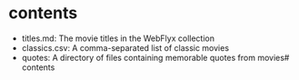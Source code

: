 # contents

* titles.md: The movie titles in the WebFlyx collection
* classics.csv: A comma-separated list of classic movies
* quotes: A directory of files containing memorable quotes from movies# contents 
